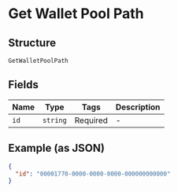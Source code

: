 
# Get Wallet Pool Path

## Structure

`GetWalletPoolPath`

## Fields

| Name | Type | Tags | Description |
|  --- | --- | --- | --- |
| `id` | `string` | Required | - |

## Example (as JSON)

```json
{
  "id": "00001770-0000-0000-0000-000000000000"
}
```

